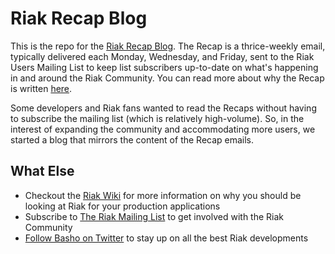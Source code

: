 # Riak Recap Blog

This is the repo for the [Riak Recap Blog](#). The Recap is a thrice-weekly email, typically delivered each Monday, Wednesday, and Friday, sent to the Riak Users Mailing List to keep list subscribers up-to-date on what's happening in and around the Riak Community. You can read more about why the Recap is written [here](http://www.themarkphillips.com/2010/07/17/Why-I-Write-the-Riak-Recap-Every-Day.html).

Some developers and Riak fans wanted to read the Recaps without having to subscribe the mailing list (which is relatively high-volume). So, in the interest of expanding the community and accommodating more users, we started a blog that mirrors the content of the Recap emails. 

## What Else

* Checkout the [Riak Wiki](wiki.basho.com) for more information on why you should be looking at Riak for your production applications
* Subscribe to [The Riak Mailing List](http://lists.basho.com/mailman/listinfo/riak-users_lists.basho.com) to get involved with the Riak Community 
* [Follow Basho on Twitter](https://twitter.com/#!/basho) to stay up on all the best Riak developments 